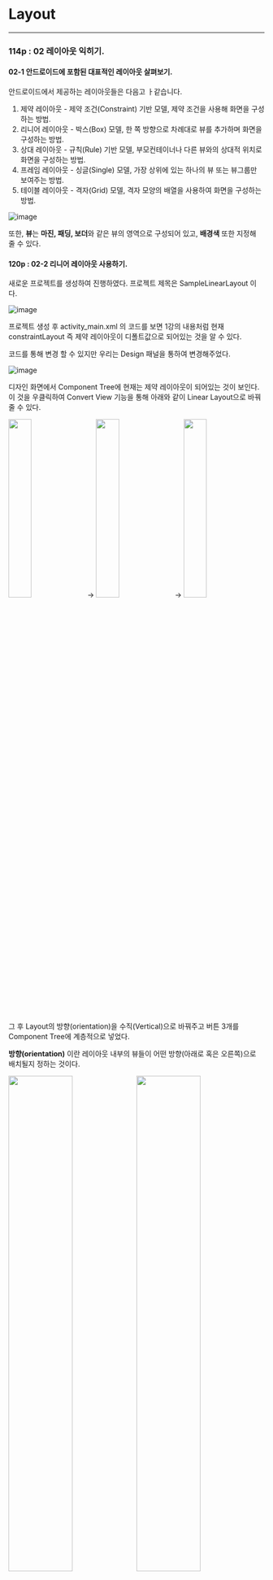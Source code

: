 # Layout
<hr/>
   
### 114p : 02 레이아웃 익히기.

 #### 02-1 안드로이드에 포함된 대표적인 레이아웃 살펴보기.
 
 안드로이드에서 제공하는 레이아웃들은 다음고 ㅏ같습니다.
 
 1. 제약 레이아웃 - 제약 조건(Constraint) 기반 모델, 제약 조건을 사용해 화면을 구성하는 방법.
 2. 리니어 레이아웃 - 박스(Box) 모델, 한 쪽 방향으로 차례대로 뷰를 추가하며 화면을 구성하는 방법.
 3. 상대 레이아웃 - 규칙(Rule) 기반 모델, 부모컨테이너나 다른 뷰와의 상대적 위치로 화면을 구성하는 방법.
 4. 프레임 레이아웃 - 싱글(Single) 모델, 가장 상위에 있는 하나의 뷰 또는 뷰그룹만 보여주는 방법.
 5. 테이블 레이아웃 - 격자(Grid) 모델, 격자 모양의 배열을 사용하여 화면을 구성하는 방법.

![image](https://user-images.githubusercontent.com/84966961/121297314-19e3c180-c92d-11eb-9865-2f8297a7783a.png)
   
      
 또한, **뷰**는 **마진, 패딩, 보더**와 같은 뷰의 영역으로 구성되어 있고, **배경색** 또한 지정해 줄 수 있다.

  #### 120p : 02-2 리니어 레이아웃 사용하기.
    
 새로운 프로젝트를 생성하여 진행하였다. 프로젝트 제목은 SampleLinearLayout 이다.
 
 ![image](https://user-images.githubusercontent.com/84966961/121297525-6202e400-c92d-11eb-82a0-778fd2caf1fe.png)

 프로젝트 생성 후 activity_main.xml 의 코드를 보면 1강의 내용처럼 현재 constraintLayout 즉 제약 레이아웃이 디폴트값으로 되어있는 것을 알 수 있다.
 
 코드를 통해 변경 할 수 있지만 우리는 Design 패널을 통하여 변경해주었다.

 ![image](https://user-images.githubusercontent.com/84966961/121297814-d8074b00-c92d-11eb-9cbd-c2eb065d18f1.png)

 디자인 화면에서 Component Tree에 현재는 제약 레이아웃이 되어있는 것이 보인다.
 이 것을 우클릭하여 Convert View 기능을 통해 아래와 같이 Linear Layout으로 바꿔줄 수 있다.   
    
<img src = "https://user-images.githubusercontent.com/84966961/121298139-5368fc80-c92e-11eb-8422-69b8a776474e.png" width="30%"> -> <img src = "https://user-images.githubusercontent.com/84966961/121298274-90cd8a00-c92e-11eb-85e9-6bd26f721fa9.png" width="30%"> -> <img src = "https://user-images.githubusercontent.com/84966961/121298314-9dea7900-c92e-11eb-8ef4-7b6ddf883143.png" width="30%">

 그 후 Layout의 방향(orientation)을 수직(Vertical)으로 바꿔주고 버튼 3개를 Component Tree에 계층적으로 넣었다.
   
 **방향(orientation)** 이란 레이아웃 내부의 뷰들이 어떤 방향(아래로 혹은 오른쪽)으로 배치될지 정하는 것이다.

<img src = "https://user-images.githubusercontent.com/84966961/121298419-cc685400-c92e-11eb-800f-2f04f5c40109.png" width="50%"><img src = "https://user-images.githubusercontent.com/84966961/121298539-05a0c400-c92f-11eb-8226-db589db92351.png" width="50%">

 방향을 수평으로 바꿔주게 되면 버튼의 크기 속성(match_parent)으로 인해 화면을 넘어가버리게 되므로(화면 오른쪽 너머에 존재한다는 이야기이다.) 모두 wrap_content로 바꿔주면 버튼 3개가 모두 잘보이게 된다.
 
 ![image](https://user-images.githubusercontent.com/84966961/121299149-ec4c4780-c92f-11eb-8c4b-e707957693fd.png)
 ![image](https://user-images.githubusercontent.com/84966961/121299185-fc642700-c92f-11eb-9646-e8fb39d086c9.png)


 이런 과정들을 XML로 할 수 있지만, 동적인 요소와 같은 기능을 사용하기 편하려면 java 파일을 만들어 사용할 수 있다.

<img src = "https://user-images.githubusercontent.com/84966961/121299405-5369fc00-c930-11eb-9323-74214d6cfc28.png" width="50%">

 위의 그림처럼 MainActivity를 복사하여 LatoutCodeActivity로 만들어주고 열게 되면 아래와 같은 코드가 생성되어 있다.
 
 127p code 입력을 통하여 레이아웃 설정을 변경할 수 있다.
 ```java
 package org.techtown.samplelinearlayout;

import android.os.Bundle;
import androidx.appcompat.app.AppCompatActivity;

public class LayoutCodeActivity extends AppCompatActivity {

    @Override
    protected void onCreate(Bundle savedInstanceState) {
        super.onCreate(savedInstanceState);
        
    LinearLayout mainLayout = new LinearLayout(this);
    mainLayout.setOrientation(LinearLayout.VERTICAL);
    LinearLayout.LayoutParams params = new LinearLayout.LayoutParams(
            LinearLayout.LayoutParams.MATCH_PARENT,
            LinearLayout.LayoutParams.WRAP_CONTENT
    );

    Button button1 = new Button(this);
    button1.setText("Button1");
    button1.setLayoutParams(params);
    mainLayout.addView(button1);

    setContentView(mainLayout);    
    }
}
 ```
 
 위의 코드 중 6번째 라인의 AppCompatActivity를 상속받아 안드로이드는 실행되며 안드로이드는 Activity 단위로 구성되어 어플리케이션이 구동된다.
 
 즉, 다양한 기능의 Activity가 모여 한 어플리케이션을 구성하게 된다.
 
 **Activity** : 어플리케이션에서 하나의 화면
 
    
    
 코드작성을 마무리한 후에 실행을 해도 코드 작성대로 표시가 되지 않는데 이유는 manifests.AndroidManifest.Xml 파일에 설정을 해주지 않았기 때문이다.
 
 manifests.AndroidManifest.Xml에는 어플리케이션에 필요한 액티비티들을 설정하는 파일이다.
 
 ![image](https://user-images.githubusercontent.com/84966961/121302213-536bfb00-c934-11eb-882d-8ee365510731.png)

  위 코드의 "activity android:name=".MainActivity"를 "activity android:name=".LayoutCodeActivity"로 바꾸어주면 잘 실행되는 것을 볼 수 있다.
  
```
  <?xml version="1.0" encoding="utf-8"?>
<manifest xmlns:android="http://schemas.android.com/apk/res/android"
    package="org.techtown.samplelinearlayout">

    <application
        android:allowBackup="true"
        android:icon="@mipmap/ic_launcher"
        android:label="@string/app_name"
        android:roundIcon="@mipmap/ic_launcher_round"
        android:supportsRtl="true"
        android:theme="@style/Theme.SampleLinearLayout">
        <activity android:name=".LayoutCodeActivity">
            <intent-filter>
                <action android:name="android.intent.action.MAIN" />

                <category android:name="android.intent.category.LAUNCHER" />
            </intent-filter>
        </activity>
    </application>

</manifest>
  ```
  실행화면
  <img src = "https://user-images.githubusercontent.com/84966961/121317746-8ec2f580-c945-11eb-8099-c3bdb6371ba8.png" width="30%">
   
      
  <hr/>
     
        
 #### 130p : 뷰 정렬하기 Gravity
 
  layout_gravity  : 부모 컨테이너의 여유 공간에 뷰가 모두 채워지지 않아 여유 공간이 생겼을 때 여유 공간 안에서 뷰를 정렬함.    
  gravity         : 뷰안에 표시하는 내용물을 정렬함.    
                    (텍스트뷰의 경우 내용물은 글자가 되고, 이미지뷰의 경우 내용물은 이미지가 됨)
  
   Gravity xml 을 만들어준다.
  
 ![image](https://user-images.githubusercontent.com/84966961/121303067-924e8080-c935-11eb-860e-976c8a7edd27.png)
  
 버튼 3개를 넣어주고 레이아웃은 방향을 vertical로 설정해주고 각각 버튼의 너비 높이 속성을 wrap_content로 설정하고, **layout_gravity** 값을 left, center, right로 설정해주면 다음과 같은 실행 화면이 되게 된다.
 
 ![image](https://user-images.githubusercontent.com/84966961/121303899-975fff80-c936-11eb-93ce-ed83bcf613b6.png)

  다음은 텍스트 3개를 넣어 Left, Right, Center 내용을 text 속성에 넣어준 후, gravity 속성값에 각각 left / right / center_hor..., center_ver... 을 주었다.
  
 ![image](https://user-images.githubusercontent.com/84966961/121304869-db9fcf80-c937-11eb-8ac8-625d071af934.png)

  다음과 같이 Main.Activity.java 에 시작 xml을 gravity로 바꿔준 후 실행하면 다음과 같은 화면이 나온다.
  
  
```java
  public class MainActivity extends AppCompatActivity {

    @Override
    protected void onCreate(Bundle savedInstanceState) {
        super.onCreate(savedInstanceState);
        setContentView(R.layout.gravity); } }
```
  
<img src = "https://user-images.githubusercontent.com/84966961/121305480-96c86880-c938-11eb-802a-9aa810d3580c.png" width="40%">
  
 
  <hr/>
  
 #### 135p : 다양한 gravity 속성값들

 <img src = "https://user-images.githubusercontent.com/84966961/121306766-33d7d100-c93a-11eb-96a8-11a841c7ffe6.png" >
![image](https://user-images.githubusercontent.com/84966961/121306833-47833780-c93a-11eb-8597-2f0a1736d1e8.png)
 
 
 <hr/>
 
 #### 139p : 뷰의 마진과 패딩 설정하기
   <img src = "https://user-images.githubusercontent.com/84966961/121306920-6386d900-c93a-11eb-8c45-259b5b0e7fde.png"  width="35%">

 padding.xml 생성
 
 ![image](https://user-images.githubusercontent.com/84966961/121307979-82d23600-c93b-11eb-89d5-53be79f06f3f.png)
 
 
   아래 코드와 화면처럼 padding값 margin값을 넣어줄 수 있고, 패딩과 마진값이 과도하게 커 레이아웃을 벗어나려 할 경우 모양이 찌그러지며 제 형상을 온전히 가지고 있지 못하게 된다. 따라서, 적절한 사이즈를 가지고 있는 것이 좋다.
 

```
    <TextView
        android:id="@+id/textView4"
        android:layout_width="wrap_content"
        android:layout_height="wrap_content"
        android:layout_margin="10dp"
        android:layout_weight="1"
        android:background="#FFEB3B"
        android:padding="20dp"
        android:text="TextView"
        android:textColor="#FF0000"
        android:textSize="24sp" />
```
    
 ![image](https://user-images.githubusercontent.com/84966961/121309674-6fc06580-c93d-11eb-9152-52e08f0c2966.png)
   
    
 <hr/>
 
  #### 142p : 여유 공간을 분할하는 layout_weight 속성
 
![image](https://user-images.githubusercontent.com/84966961/121311191-22dd8e80-c93f-11eb-9d9a-7c31ee7e0312.png)

 ```xml
     <LinearLayout
        android:layout_width="match_parent"
        android:layout_height="wrap_content"
        android:layout_weight="1"
        android:orientation="horizontal">

        <TextView
...
            android:layout_weight="1"
... />

        <TextView
...
            android:layout_weight="1"
.../>
    </LinearLayout>

    <LinearLayout
        android:layout_width="match_parent"
        android:layout_height="wrap_content"
        android:layout_weight="1">

        <TextView
...
            android:layout_weight="1"
... />

        <TextView
...
            android:layout_weight="2"
... />

    </LinearLayout>
 ```
 
 코드의 내용 처럼 weight의 크기를 통해 뷰들을 분할할 수 있다.
 
  <hr/>   
  
  **실행화면**
 ![image](https://user-images.githubusercontent.com/84966961/121311791-b616c400-c93f-11eb-92d4-450e4b331f2d.png)

     
 
  <hr/>   
   
 #### 147p : 상대 레이아웃 사용하기.
 <img src = "https://user-images.githubusercontent.com/84966961/121312430-51a83480-c940-11eb-8878-93131da99325.png" width="30%">


  **프로젝트 SampleRealativeLayout 생성**
    
    Component Tree의 레이아웃을 상대 레이아웃(RelativeLayout) 으로 Convert Virw.. 해준다.
     
 <img src = "https://user-images.githubusercontent.com/84966961/121312852-c0858d80-c940-11eb-86c4-aa433a9b7e0e.png" width="50%">

   이후 버튼 3개로 layout_alignParentleft, layout_below, ... 등과 같은 속성으로 버튼을 다음과 같이 정렬해주었다.   
    
 ![image](https://user-images.githubusercontent.com/84966961/121315755-9c777b80-c943-11eb-87f0-36567fcafebd.png)

 <hr/>
 
 
 **상대 레이아웃에서 부모 커네이너와의 상대적 위치를 이용하는 속성**   
 
 <img src = "https://user-images.githubusercontent.com/84966961/121315887-badd7700-c943-11eb-9774-4f848841491a.png" width="50%">
```
layout_alignParentTop    : 부모 컨테이너의 위쪽과 뷰의 위쪽을 맞춤

layout_alignParentBottom : 부모 컨테이너의 아래쪽과 뷰의 아래쪽을 맞춤 

layout_alignParentLeft   : 부모 컨테이너의 왼쪽 끝과 뷰의 왼쪽 끝을 맞춤

layout_alignParentRight  : 부모 컨테이너의 오른쪽 끝과 뷰의 오른쪽 끝을 맞춤 

layout_centerHorizontal  : 부모 컨테이너의 수평 방향 중앙에 배치함 

layout_centerVertical    : 부모 컨테이너의 수직 방향 중앙에 배치함 

layout_centerlnParent    : 부모 컨테이너의 수평과 수지 방향 중앙에 배치함
``` 
       

 이미지 출처 : http://jwandroid.tistory.com/m/post/158
    
  <hr/>    
 **상대 레이아웃에서 다른 뷰와의 상대적 위치를 이용하는 속성**   
    

<img src = "https://user-images.githubusercontent.com/84966961/121316029-dc3e6300-c943-11eb-9f1f-89274e4df799.png" width="50%">

```
layout_above         : 지정한 뷰의 위쪽에 배치함

layout_below         : 지정한 뷰의 아래쪽에 배치함 

layout_toLeftOf      : 지정한 뷰의 왼쪽에 배치함 

layout_toRightOf     : 지정한 뷰의 오른쪽에 배치함

layout_alignTop      : 지정한 뷰의 위쪽과 맞춤 

layout_alignBottom   : 지정한 뷰의 아래쪽과 맞춤 

layout_alignLeft     : 지정한 뷰의 왼쪽과 맞춤 

layout_alignRight    : 지정한 뷰의 오른쪽과 맞춤 

layout_alignBaseLine : 지정한 뷰의 내용물의 아래쪽 기준선(baseline)을 맞춤 
```

이미지 출처 : http://jwandroid.tistory.com/m/post/158
 
 <hr/>
